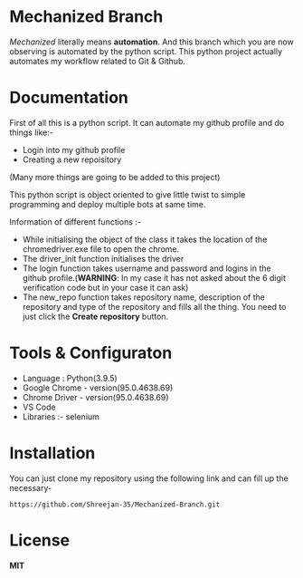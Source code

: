 # **Mechanized Branch** 

*Mechanized* literally means **automation**. And this branch which you are now observing is automated by the python script.
This python project actually automates my workflow related to Git & Github.

# Documentation

First of all this is a python script.
It can automate my github profile and do things like:-
- Login into my github profile
- Creating a new repoisitory

(Many more things are going to be added to this project)

This python script is object oriented to give little twist to simple programming and deploy multiple bots at same time.

Information of different functions :-
- While initialising the object of the class it takes the location of the chromedriver.exe file to open the chrome.
- The driver_init function initialises the driver
- The login function takes username and password and logins in the github profile.(**WARNING**: In my case it has not asked about the 6 digit verification code but in your case it can ask)
- The new_repo function takes repository name, description of the repository and type of the repository and fills all the thing. You need to just click the **Create repository** button. 

# Tools & Configuraton
- Language : Python(3.9.5)
- Google Chrome - version(95.0.4638.69)
- Chrome Driver - version(95.0.4638.69)
- VS Code
- Libraries :- selenium

# Installation
You can just clone my repository using the following link and can fill up the necessary- 

```
https://github.com/Shreejan-35/Mechanized-Branch.git
```

# License
**MIT**